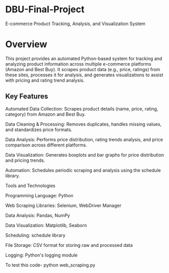 # DBU-Final-Project
E-commerce Product Tracking, Analysis, and Visualization System


# Overview
This project provides an automated Python-based system for tracking and analyzing product information across multiple e-commerce platforms (Amazon and Best Buy). It scrapes product data (e.g., price, ratings) from these sites, processes it for analysis, and generates visualizations to assist with pricing and rating trend analysis.

## Key Features
Automated Data Collection: Scrapes product details (name, price, rating, category) from Amazon and Best Buy.

Data Cleaning & Processing: Removes duplicates, handles missing values, and standardizes price formats.

Data Analysis: Performs price distribution, rating trends analysis, and price comparison across different platforms.

Data Visualization: Generates boxplots and bar graphs for price distribution and pricing trends.

Automation: Schedules periodic scraping and analysis using the schedule library.

Tools and Technologies

Programming Language: Python

Web Scraping Libraries: Selenium, WebDriver Manager

Data Analysis: Pandas, NumPy

Data Visualization: Matplotlib, Seaborn

Scheduling: schedule library

File Storage: CSV format for storing raw and processed data

Logging: Python's logging module

To test this code- python web_scraping.py

